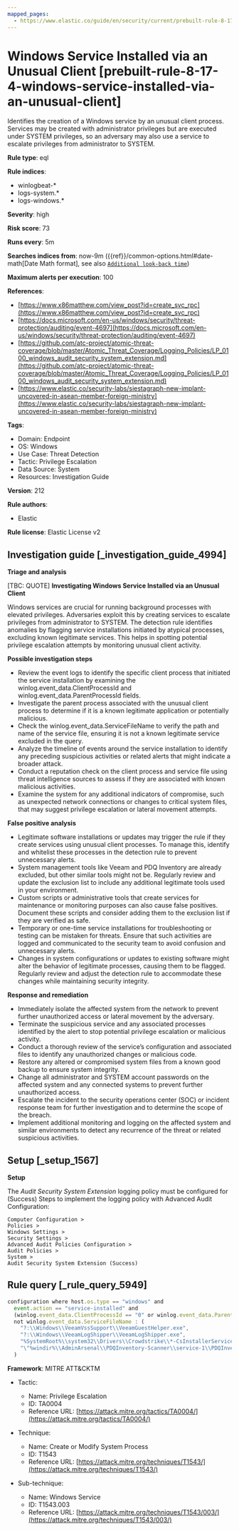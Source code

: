```yaml
---
mapped_pages:
  - https://www.elastic.co/guide/en/security/current/prebuilt-rule-8-17-4-windows-service-installed-via-an-unusual-client.html
---
```


# Windows Service Installed via an Unusual Client [prebuilt-rule-8-17-4-windows-service-installed-via-an-unusual-client]

Identifies the creation of a Windows service by an unusual client process. Services may be created with administrator privileges but are executed under SYSTEM privileges, so an adversary may also use a service to escalate privileges from administrator to SYSTEM.

**Rule type**: eql

**Rule indices**:

* winlogbeat-*
* logs-system.*
* logs-windows.*

**Severity**: high

**Risk score**: 73

**Runs every**: 5m

**Searches indices from**: now-9m ({{ref}}/common-options.html#date-math[Date Math format], see also [`Additional look-back time`](docs-content://solutions/security/detect-and-alert/create-detection-rule.md#rule-schedule))

**Maximum alerts per execution**: 100

**References**:

* [https://www.x86matthew.com/view_post?id=create_svc_rpc](https://www.x86matthew.com/view_post?id=create_svc_rpc)
* [https://docs.microsoft.com/en-us/windows/security/threat-protection/auditing/event-4697](https://docs.microsoft.com/en-us/windows/security/threat-protection/auditing/event-4697)
* [https://github.com/atc-project/atomic-threat-coverage/blob/master/Atomic_Threat_Coverage/Logging_Policies/LP_0100_windows_audit_security_system_extension.md](https://github.com/atc-project/atomic-threat-coverage/blob/master/Atomic_Threat_Coverage/Logging_Policies/LP_0100_windows_audit_security_system_extension.md)
* [https://www.elastic.co/security-labs/siestagraph-new-implant-uncovered-in-asean-member-foreign-ministry](https://www.elastic.co/security-labs/siestagraph-new-implant-uncovered-in-asean-member-foreign-ministry)

**Tags**:

* Domain: Endpoint
* OS: Windows
* Use Case: Threat Detection
* Tactic: Privilege Escalation
* Data Source: System
* Resources: Investigation Guide

**Version**: 212

**Rule authors**:

* Elastic

**Rule license**: Elastic License v2

## Investigation guide [_investigation_guide_4994]

**Triage and analysis**

[TBC: QUOTE]
**Investigating Windows Service Installed via an Unusual Client**

Windows services are crucial for running background processes with elevated privileges. Adversaries exploit this by creating services to escalate privileges from administrator to SYSTEM. The detection rule identifies anomalies by flagging service installations initiated by atypical processes, excluding known legitimate services. This helps in spotting potential privilege escalation attempts by monitoring unusual client activity.

**Possible investigation steps**

* Review the event logs to identify the specific client process that initiated the service installation by examining the winlog.event_data.ClientProcessId and winlog.event_data.ParentProcessId fields.
* Investigate the parent process associated with the unusual client process to determine if it is a known legitimate application or potentially malicious.
* Check the winlog.event_data.ServiceFileName to verify the path and name of the service file, ensuring it is not a known legitimate service excluded in the query.
* Analyze the timeline of events around the service installation to identify any preceding suspicious activities or related alerts that might indicate a broader attack.
* Conduct a reputation check on the client process and service file using threat intelligence sources to assess if they are associated with known malicious activities.
* Examine the system for any additional indicators of compromise, such as unexpected network connections or changes to critical system files, that may suggest privilege escalation or lateral movement attempts.

**False positive analysis**

* Legitimate software installations or updates may trigger the rule if they create services using unusual client processes. To manage this, identify and whitelist these processes in the detection rule to prevent unnecessary alerts.
* System management tools like Veeam and PDQ Inventory are already excluded, but other similar tools might not be. Regularly review and update the exclusion list to include any additional legitimate tools used in your environment.
* Custom scripts or administrative tools that create services for maintenance or monitoring purposes can also cause false positives. Document these scripts and consider adding them to the exclusion list if they are verified as safe.
* Temporary or one-time service installations for troubleshooting or testing can be mistaken for threats. Ensure that such activities are logged and communicated to the security team to avoid confusion and unnecessary alerts.
* Changes in system configurations or updates to existing software might alter the behavior of legitimate processes, causing them to be flagged. Regularly review and adjust the detection rule to accommodate these changes while maintaining security integrity.

**Response and remediation**

* Immediately isolate the affected system from the network to prevent further unauthorized access or lateral movement by the adversary.
* Terminate the suspicious service and any associated processes identified by the alert to stop potential privilege escalation or malicious activity.
* Conduct a thorough review of the service’s configuration and associated files to identify any unauthorized changes or malicious code.
* Restore any altered or compromised system files from a known good backup to ensure system integrity.
* Change all administrator and SYSTEM account passwords on the affected system and any connected systems to prevent further unauthorized access.
* Escalate the incident to the security operations center (SOC) or incident response team for further investigation and to determine the scope of the breach.
* Implement additional monitoring and logging on the affected system and similar environments to detect any recurrence of the threat or related suspicious activities.


## Setup [_setup_1567]

**Setup**

The *Audit Security System Extension* logging policy must be configured for (Success) Steps to implement the logging policy with Advanced Audit Configuration:

```
Computer Configuration >
Policies >
Windows Settings >
Security Settings >
Advanced Audit Policies Configuration >
Audit Policies >
System >
Audit Security System Extension (Success)
```


## Rule query [_rule_query_5949]

```js
configuration where host.os.type == "windows" and
  event.action == "service-installed" and
  (winlog.event_data.ClientProcessId == "0" or winlog.event_data.ParentProcessId == "0") and
  not winlog.event_data.ServiceFileName : (
    "?:\\Windows\\VeeamVssSupport\\VeeamGuestHelper.exe",
    "?:\\Windows\\VeeamLogShipper\\VeeamLogShipper.exe",
    "%SystemRoot%\\system32\\Drivers\\Crowdstrike\\*-CsInstallerService.exe",
    "\"%windir%\\AdminArsenal\\PDQInventory-Scanner\\service-1\\PDQInventory-Scanner-1.exe\" "
  )
```

**Framework**: MITRE ATT&CKTM

* Tactic:

    * Name: Privilege Escalation
    * ID: TA0004
    * Reference URL: [https://attack.mitre.org/tactics/TA0004/](https://attack.mitre.org/tactics/TA0004/)

* Technique:

    * Name: Create or Modify System Process
    * ID: T1543
    * Reference URL: [https://attack.mitre.org/techniques/T1543/](https://attack.mitre.org/techniques/T1543/)

* Sub-technique:

    * Name: Windows Service
    * ID: T1543.003
    * Reference URL: [https://attack.mitre.org/techniques/T1543/003/](https://attack.mitre.org/techniques/T1543/003/)



